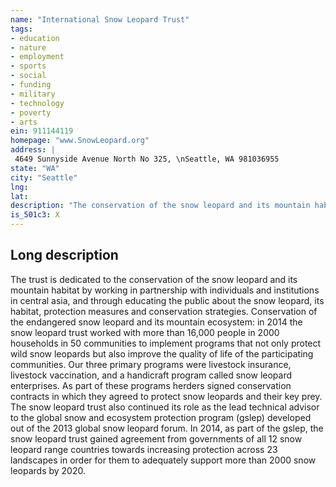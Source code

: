 ```yaml
---
name: "International Snow Leopard Trust"
tags:
- education
- nature
- employment
- sports
- social
- funding
- military
- technology
- poverty
- arts
ein: 911144119
homepage: "www.SnowLeopard.org"
address: |
 4649 Sunnyside Avenue North No 325, \nSeattle, WA 981036955
state: "WA"
city: "Seattle"
lng: 
lat: 
description: "The conservation of the snow leopard and its mountain habitat. "
is_501c3: X
---
```


## Long description

The trust is dedicated to the conservation of the snow leopard and its mountain habitat by working in partnership with individuals and institutions in central asia, and through educating the public about the snow leopard, its habitat, protection measures and conservation strategies. Conservation of the endangered snow leopard and its mountain ecosystem: in 2014 the snow leopard trust worked with more than 16,000 people in 2000 households in 50 communities to implement programs that not only protect wild snow leopards but also improve the quality of life of the participating communities. Our three primary programs were livestock insurance, livestock vaccination, and a handicraft program called snow leopard enterprises. As part of these programs herders signed conservation contracts in which they agreed to protect snow leopards and their key prey. The snow leopard trust also continued its role as the lead technical advisor to the global snow and ecosystem protection program (gslep) developed out of the 2013 global snow leopard forum. In 2014, as part of the gslep, the snow leopard trust gained agreement from governments of all 12 snow leopard range countries towards increasing protection across 23 landscapes in order for them to adequately support more than 2000 snow leopards by 2020. 
